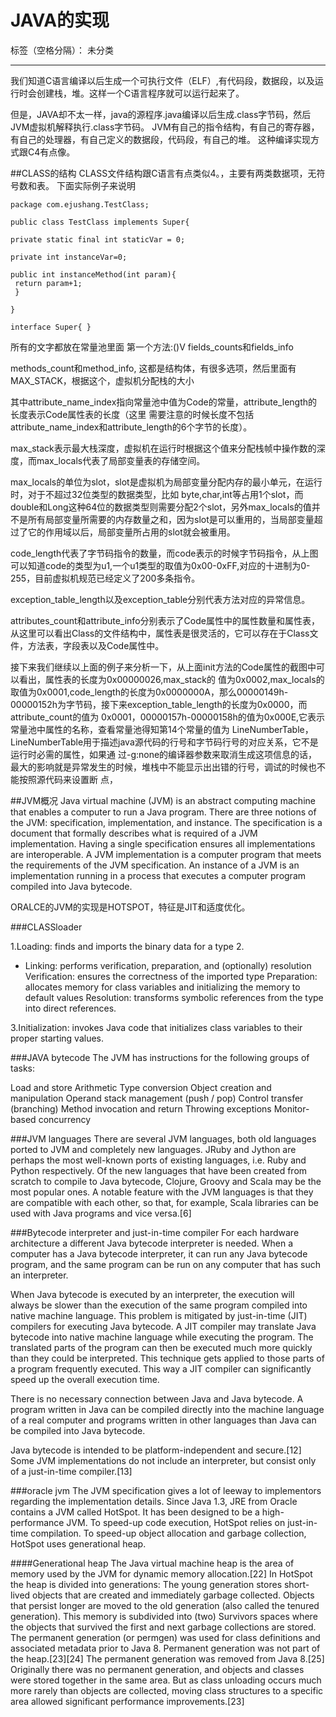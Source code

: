﻿# JAVA的实现

标签（空格分隔）： 未分类

---

我们知道C语言编译以后生成一个可执行文件（ELF）,有代码段，数据段，以及运行时会创建栈，堆。这样一个C语言程序就可以运行起来了。

但是，JAVA却不太一样，java的源程序.java编译以后生成.class字节码，然后JVM虚拟机解释执行.class字节码。
JVM有自己的指令结构，有自己的寄存器，有自己的处理器，有自己定义的数据段，代码段，有自己的堆。
这种编译实现方式跟C4有点像。

##CLASS的结构
CLASS文件结构跟C语言有点类似4。，主要有两类数据项，无符号数和表。
下面实际例子来说明
```
package com.ejushang.TestClass;
 
public class TestClass implements Super{
 
private static final int staticVar = 0;
 
private int instanceVar=0;
 
public int instanceMethod(int param){
 return param+1;
 }
 
}
 
interface Super{ }
```
所有的文字都放在常量池里面
第一个方法<init>:()V
fields_counts和fields_info

methods_count和method_info,
这都是结构体，有很多选项，然后里面有MAX_STACK，根据这个，虚拟机分配栈的大小

其中attribute_name_index指向常量池中值为Code的常量，attribute_length的长度表示Code属性表的长度（这里 需要注意的时候长度不包括attribute_name_index和attribute_length的6个字节的长度）。

max_stack表示最大栈深度，虚拟机在运行时根据这个值来分配栈帧中操作数的深度，而max_locals代表了局部变量表的存储空间。

max_locals的单位为slot，slot是虚拟机为局部变量分配内存的最小单元，在运行时，对于不超过32位类型的数据类型，比如 byte,char,int等占用1个slot，而double和Long这种64位的数据类型则需要分配2个slot，另外max_locals的值并 不是所有局部变量所需要的内存数量之和，因为slot是可以重用的，当局部变量超过了它的作用域以后，局部变量所占用的slot就会被重用。

code_length代表了字节码指令的数量，而code表示的时候字节码指令，从上图可以知道code的类型为u1,一个u1类型的取值为0x00-0xFF,对应的十进制为0-255，目前虚拟机规范已经定义了200多条指令。

exception_table_length以及exception_table分别代表方法对应的异常信息。

attributes_count和attribute_info分别表示了Code属性中的属性数量和属性表，从这里可以看出Class的文件结构中，属性表是很灵活的，它可以存在于Class文件，方法表，字段表以及Code属性中。

接下来我们继续以上面的例子来分析一下，从上面init方法的Code属性的截图中可以看出，属性表的长度为0x00000026,max_stack的 值为0x0002,max_locals的取值为0x0001,code_length的长度为0x0000000A，那么00000149h- 00000152h为字节码，接下来exception_table_length的长度为0x0000，而attribute_count的值为 0x0001，00000157h-00000158h的值为0x000E,它表示常量池中属性的名称，查看常量池得知第14个常量的值为 LineNumberTable，LineNumberTable用于描述java源代码的行号和字节码行号的对应关系，它不是运行时必需的属性，如果通 过-g:none的编译器参数来取消生成这项信息的话，最大的影响就是异常发生的时候，堆栈中不能显示出出错的行号，调试的时候也不能按照源代码来设置断 点，

##JVM概况
 Java virtual machine (JVM) is an abstract computing machine that enables a computer to run a Java program. There are three notions of the JVM: specification, implementation, and instance. The specification is a document that formally describes what is required of a JVM implementation. Having a single specification ensures all implementations are interoperable. A JVM implementation is a computer program that meets the requirements of the JVM specification. An instance of a JVM is an implementation running in a process that executes a computer program compiled into Java bytecode.
 
 ORALCE的JVM的实现是HOTSPOT，特征是JIT和适度优化。
 
###CLASSloader
 
1.Loading: finds and imports the binary data for a type
2.
- Linking: performs verification, preparation, and (optionally) resolution
Verification: ensures the correctness of the imported type
Preparation: allocates memory for class variables and initializing the memory to default values
Resolution: transforms symbolic references from the type into direct references.

3.Initialization: invokes Java code that initializes class variables to their proper starting values.

###JAVA bytecode
The JVM has instructions for the following groups of tasks:

Load and store Arithmetic Type conversion Object creation and manipulation Operand stack management (push / pop) Control transfer (branching) Method invocation and return Throwing exceptions Monitor-based concurrency

###JVM languages
There are several JVM languages, both old languages ported to JVM and completely new languages. JRuby and Jython are perhaps the most well-known ports of existing languages, i.e. Ruby and Python respectively. Of the new languages that have been created from scratch to compile to Java bytecode, Clojure, Groovy and Scala may be the most popular ones. A notable feature with the JVM languages is that they are compatible with each other, so that, for example, Scala libraries can be used with Java programs and vice versa.[6]

###Bytecode interpreter and just-in-time compiler
For each hardware architecture a different Java bytecode interpreter is needed. When a computer has a Java bytecode interpreter, it can run any Java bytecode program, and the same program can be run on any computer that has such an interpreter.

When Java bytecode is executed by an interpreter, the execution will always be slower than the execution of the same program compiled into native machine language. This problem is mitigated by just-in-time (JIT) compilers for executing Java bytecode. A JIT compiler may translate Java bytecode into native machine language while executing the program. The translated parts of the program can then be executed much more quickly than they could be interpreted. This technique gets applied to those parts of a program frequently executed. This way a JIT compiler can significantly speed up the overall execution time.

There is no necessary connection between Java and Java bytecode. A program written in Java can be compiled directly into the machine language of a real computer and programs written in other languages than Java can be compiled into Java bytecode.

Java bytecode is intended to be platform-independent and secure.[12] Some JVM implementations do not include an interpreter, but consist only of a just-in-time compiler.[13]

###oracle jvm
The JVM specification gives a lot of leeway to implementors regarding the implementation details. Since Java 1.3, JRE from Oracle contains a JVM called HotSpot. It has been designed to be a high-performance JVM.
To speed-up code execution, HotSpot relies on just-in-time compilation. To speed-up object allocation and garbage collection, HotSpot uses generational heap.

####Generational heap
The Java virtual machine heap is the area of memory used by the JVM for dynamic memory allocation.[22]
In HotSpot the heap is divided into generations:
The young generation stores short-lived objects that are created and immediately garbage collected.
Objects that persist longer are moved to the old generation (also called the tenured generation). This memory is subdivided into (two) Survivors spaces where the objects that survived the first and next garbage collections are stored.
The permanent generation (or permgen) was used for class definitions and associated metadata prior to Java 8. Permanent generation was not part of the heap.[23][24] The permanent generation was removed from Java 8.[25]
Originally there was no permanent generation, and objects and classes were stored together in the same area. But as class unloading occurs much more rarely than objects are collected, moving class structures to a specific area allowed significant performance improvements.[23]

